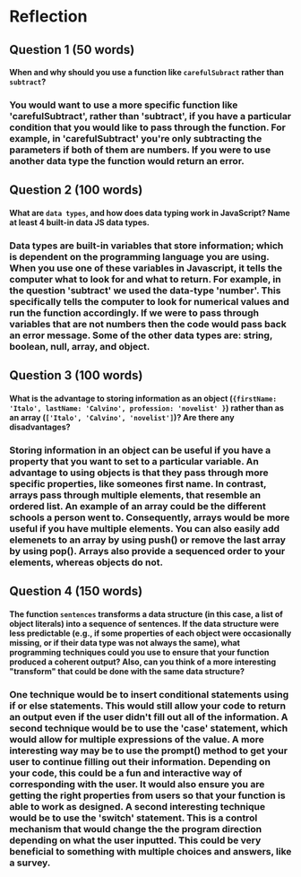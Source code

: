 # Reflection

## Question 1 (50 words)
#### When and why should you use a function like `carefulSubract` rather than `subtract`? 
### You would want to use a more specific function like 'carefulSubtract', rather than 'subtract', if you have a particular condition that you would like to pass through the function. For example, in 'carefulSubtract' you're only subtracting the parameters if both of them are numbers. If you were to use another data type the function would return an error. 


## Question 2 (100 words)
#### What are `data types`, and how does data typing work in JavaScript? Name at least 4 built-in data JS data types. 
### Data types are built-in variables that store information; which is dependent on the programming language you are using. When you use one of these variables in Javascript, it tells the computer what to look for and what to return. For example, in the question 'subtract' we used the data-type 'number'. This specifically tells the computer to look for numerical values and run the function accordingly. If we were to pass through variables that are not numbers then the code would pass back an error message. Some of the other data types are: string, boolean, null, array, and object.

## Question 3 (100 words)
#### What is the advantage to storing information as an object (`{firstName: 'Italo', lastName: 'Calvino', profession: 'novelist' }`) rather than as an array (`['Italo', 'Calvino', 'novelist']`)? Are there any disadvantages?

### Storing information in an object can be useful if you have a property that you want to set to a particular variable. An advantage to using objects is that they pass through more specific properties, like someones first name. In contrast, arrays pass through multiple elements, that resemble an ordered list. An example of an array could be the different schools a person went to. Consequently, arrays would be more useful if you have multiple elements. You can also easily add elemenets to an array by using push() or remove the last array by using pop(). Arrays also provide a sequenced order to your elements, whereas objects do not.  

## Question 4 (150 words)
#### The function `sentences` transforms a data structure (in this case, a list of object literals) into a sequence of sentences. If the data structure were less predictable (e.g., if some properties of each object were occasionally missing, or if their data type was not always the same), what programming techniques could you use to ensure that your function produced a coherent output? Also, can you think of a more interesting "transform" that could be done with the same data structure?

### One technique would be to insert conditional statements using if or else statements. This would still allow your code to return an output even if the user didn't fill out all of the information. A second technique would be to use the 'case' statement, which would allow for multiple expressions of the value. A more interesting way may be to use the prompt() method to get your user to continue filling out their information. Depending on your code, this could be a fun and interactive way of corresponding with the user. It would also ensure you are getting the right properties from users so that your function is able to work as designed. A second interesting technique would be to use the 'switch' statement. This is a control mechanism that would change the the program direction depending on what the user inputted. This could be very beneficial to something with multiple choices and answers, like a survey. 

